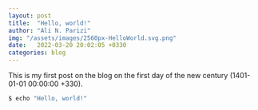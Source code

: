 ```yaml
---
layout: post
title:  "Hello, world!"
author: "Ali N. Parizi"
img: "/assets/images/2560px-HelloWorld.svg.png"
date:   2022-03-20 20:02:05 +0330
categories: blog
---
```

This is my first post on the blog on the first day of the new century (1401-01-01 00:00:00 +330).

```bash
$ echo "Hello, world!"
```
